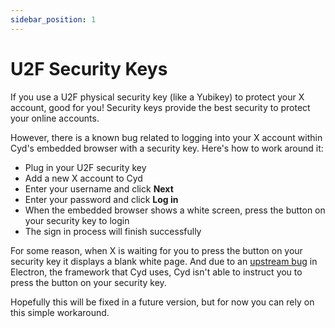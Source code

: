```yaml
---
sidebar_position: 1
---
```


# U2F Security Keys

If you use a U2F physical security key (like a Yubikey) to protect your X account, good for you! Security keys provide the best security to protect your online accounts.

However, there is a known bug related to logging into your X account within Cyd's embedded browser with a security key. Here's how to work around it:

- Plug in your U2F security key
- Add a new X account to Cyd
- Enter your username and click **Next**
- Enter your password and click **Log in**
- When the embedded browser shows a white screen, press the button on your security key to login
- The sign in process will finish successfully

For some reason, when X is waiting for you to press the button on your security key it displays a blank white page. And due to an [upstream bug](https://github.com/electron/electron/issues/24573) in Electron, the framework that Cyd uses, Cyd isn't able to instruct you to press the button on your security key.

Hopefully this will be fixed in a future version, but for now you can rely on this simple workaround.